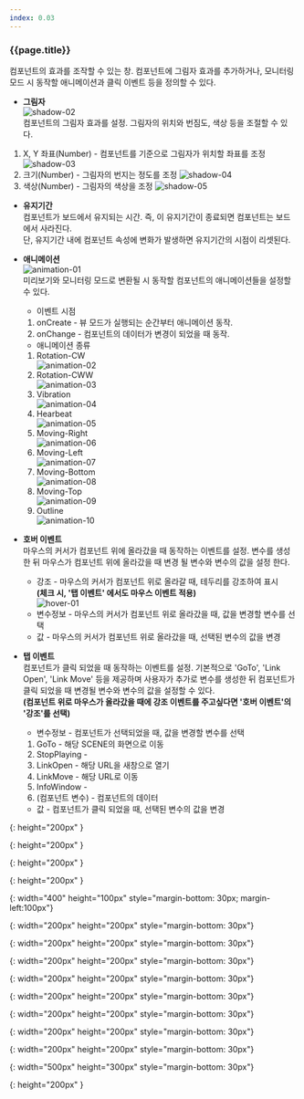 ```yaml
---
index: 0.03
---
```


### {{page.title}}
컴포넌트의 효과를 조작할 수 있는 창. 컴포넌트에 그림자 효과를 추가하거나, 모니터링 모드 시 동작할 애니메이션과 클릭 이벤트 등을 정의할 수 있다.  


- **그림자**  
![shadow-02][shadow-02]  
컴포넌트의 그림자 효과를 설정. 그림자의 위치와 번짐도, 색상 등을 조절할 수 있다.
1. X, Y 좌표(Number) - 컴포넌트를 기준으로 그림자가 위치할 좌표를 조정  
![shadow-03][shadow-03]
1. 크기(Number) - 그림자의 번지는 정도를 조정
![shadow-04][shadow-04]
1. 색상(Number) - 그림자의 색상을 조정
![shadow-05][shadow-05]

- **유지기간**  
컴포넌트가 보드에서 유지되는 시간. 즉, 이 유지기간이 종료되면 컴포넌트는 보드에서 사라진다.  
단, 유지기간 내에 컴포넌트 속성에 변화가 발생하면 유지기간의 시점이 리셋된다.

- **애니메이션**  
![animation-01][animation-01]  
미리보기와 모니터링 모드로 변환될 시 동작할 컴포넌트의 애니메이션들을 설정할 수 있다.  
  - 이벤트 시점
  1. onCreate - 뷰 모드가 실행되는 순간부터 애니메이션 동작.
  1. onChange - 컴포넌트의 데이터가 변경이 되었을 때 동작.
  - 애니메이션 종류  
  1. Rotation-CW  
  ![animation-02][animation-02]  
  1. Rotation-CWW  
  ![animation-03][animation-03]  
  1. Vibration  
  ![animation-04][animation-04]  
  1. Hearbeat  
  ![animation-05][animation-05]  
  1. Moving-Right  
  ![animation-06][animation-07]  
  1. Moving-Left  
  ![animation-07][animation-06]  
  1. Moving-Bottom  
  ![animation-08][animation-09]  
  1. Moving-Top  
  ![animation-09][animation-08]  
  1. Outline  
  ![animation-10][animation-10]


- **호버 이벤트**  
마우스의 커서가 컴포넌트 위에 올라갔을 때 동작하는 이벤트를 설정. 변수를 생성 한 뒤 마우스가 컴포넌트 위에 올라갔을 때 변경 될 변수와 변수의 값을 설정 한다.  
  - 강조 - 마우스의 커서가 컴포넌트 위로 올라갈 때, 테두리를 강조하여 표시  
  **(체크 시, '탭 이벤트' 에서도 마우스 이벤트 적용)**  
  ![hover-01][hover-01]  
  - 변수정보 - 마우스의 커서가 컴포넌트 위로 올라갔을 때, 값을 변경할 변수를 선택   
  - 값 - 마우스의 커서가 컴포넌트 위로 올라갔을 때, 선택된 변수의 값을 변경




- **탭 이벤트**  
 컴포넌트가 클릭 되었을 때 동작하는 이벤트를 설정. 기본적으로 'GoTo', 'Link Open', 'Link Move' 등을 제공하며 사용자가 추가로 변수를 생성한 뒤 컴포넌트가 클릭 되었을 때 변경될 변수와 변수의 값을 설정할 수 있다.  
  **(컴포넌트 위로 마우스가 올라갔을 때에 강조 이벤트를 주고싶다면 '호버 이벤트'의 '강조'를 선택)**  
  - 변수정보 - 컴포넌트가 선택되었을 때, 값을 변경할 변수를 선택   
   1. GoTo - 해당 SCENE의 화면으로 이동
   1. StopPlaying - 
   1. LinkOpen - 해당 URL을 새창으로 열기
   1. LinkMove - 해당 URL로 이동
   1. InfoWindow - 
   1. (컴포넌트 변수) - 컴포넌트의 데이터
  - 값 - 컴포넌트가 클릭 되었을 때, 선택된 변수의 값을 변경




[shadow-02]: {{site.baseurl}}/assets/components/properties/shadow-02.png
{: height="200px" }

[shadow-03]: {{site.baseurl}}/assets/components/properties/shadow-03.png
{: height="200px" }

[shadow-04]: {{site.baseurl}}/assets/components/properties/shadow-04.png
{: height="200px" }

[shadow-05]: {{site.baseurl}}/assets/components/properties/shadow-05.png
{: height="200px" }


[animation-01]: {{site.baseurl}}/assets/components/properties/animation-01.gif
{: width="400" height="100px" style="margin-bottom: 30px; margin-left:100px"}

[animation-02]: {{site.baseurl}}/assets/components/properties/animation-02.gif
{: width="200px" height="200px" style="margin-bottom: 30px"}

[animation-03]: {{site.baseurl}}/assets/components/properties/animation-03.gif
{: width="200px" height="200px" style="margin-bottom: 30px"}

[animation-04]: {{site.baseurl}}/assets/components/properties/animation-04.gif
{: width="200px" height="200px" style="margin-bottom: 30px"}

[animation-05]: {{site.baseurl}}/assets/components/properties/animation-05.gif
{: width="200px" height="200px" style="margin-bottom: 30px"}

[animation-06]: {{site.baseurl}}/assets/components/properties/animation-06.gif
{: width="200px" height="200px" style="margin-bottom: 30px"}

[animation-07]: {{site.baseurl}}/assets/components/properties/animation-07.gif
{: width="200px" height="200px" style="margin-bottom: 30px"}

[animation-08]: {{site.baseurl}}/assets/components/properties/animation-08.gif
{: width="200px" height="200px" style="margin-bottom: 30px"}

[animation-09]: {{site.baseurl}}/assets/components/properties/animation-09.gif
{: width="200px" height="200px" style="margin-bottom: 30px"}

[animation-10]: {{site.baseurl}}/assets/components/properties/animation-10.gif
{: width="500px" height="300px" style="margin-bottom: 30px"}


[hover-01]: {{site.baseurl}}/assets/components/properties/hover-01.png
{: height="200px" }
